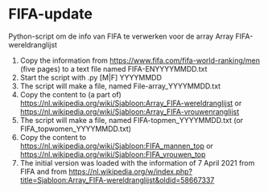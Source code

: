 # FIFA-update
Python-script om de info van FIFA te verwerken voor de array Array FIFA-wereldranglijst

1. Copy the information from https://www.fifa.com/fifa-world-ranking/men (five pages) to a text file named FIFA-ENYYYYMMDD.txt
2. Start the script with <scriptname>.py [M|F] YYYYMMDD
3. The script will make a file, named File-array_YYYYMMDD.txt
4. Copy the content to (a part of) https://nl.wikipedia.org/wiki/Sjabloon:Array_FIFA-wereldranglijst or https://nl.wikipedia.org/wiki/Sjabloon:Array_FIFA-vrouwenranglijst
5. The script will make a file, named FIFA-topmen_YYYYMMDD.txt (or FIFA_topwomen_YYYYMMDD.txt)
6. Copy the content to https://nl.wikipedia.org/wiki/Sjabloon:FIFA_mannen_top or https://nl.wikipedia.org/wiki/Sjabloon:FIFA_vrouwen_top
7. The initial version was loaded with the information of 7 April 2021 from FIFA and from https://nl.wikipedia.org/w/index.php?title=Sjabloon:Array_FIFA-wereldranglijst&oldid=58667337
